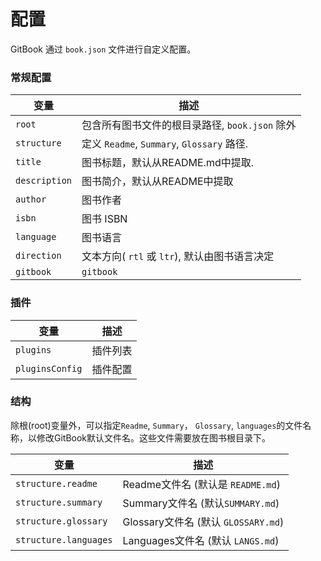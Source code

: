 # 配置

GitBook 通过 `book.json` 文件进行自定义配置。

### 常规配置

| 变量 | 描述 |
| -------- | ----------- |
| `root` | 包含所有图书文件的根目录路径, `book.json` 除外|
| `structure` | 定义 `Readme`, `Summary`, `Glossary` 路径. |
| `title` | 图书标题，默认从README.md中提取. |
| `description` | 图书简介，默认从README中提取 |
| `author` | 图书作者 |
| `isbn` | 图书 ISBN |
| `language` | 图书语言 |
| `direction` | 文本方向( `rtl` 或 `ltr`), 默认由图书语言决定 |
| `gitbook` | `gitbook`  |

### 插件

| 变量 | 描述 |
| -------- | ----------- |
| `plugins` | 插件列表 |
| `pluginsConfig` |插件配置 |

### 结构

除根(root)变量外，可以指定`Readme`, `Summary`， `Glossary`, `languages`的文件名称，以修改GitBook默认文件名。这些文件需要放在图书根目录下。

| 变量 | 描述 |
| -------- | ----------- |
| `structure.readme` | Readme文件名 (默认是 `README.md`) |
| `structure.summary` | Summary文件名 (默认`SUMMARY.md`) |
| `structure.glossary` | Glossary文件名 (默认 `GLOSSARY.md`) |
| `structure.languages` | Languages文件名 (默认 `LANGS.md`) |
